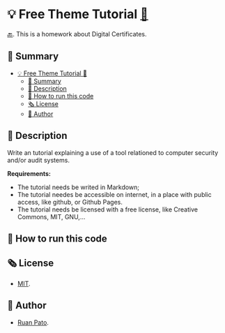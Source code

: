 # 💡 Free Theme Tutorial [🔗](https://github.com/ruanpato/gex112/tree/main/free-theme-tutorial) #

[🔙](https://github.com/ruanpato/gex112).
This is a homework about Digital Certificates.

## 📑 Summary ##

- [💡 Free Theme Tutorial 🔗](#-free-theme-tutorial-)
  - [📑 Summary](#-summary)
  - [📜 Description](#-description)
  - [🏁 How to run this code](#-how-to-run-this-code)
  - [🗞️ License](#️-license)
  - [👥 Author](#-author)

## 📜 Description ##

Write an tutorial explaining a use of a tool relationed to computer security and/or audit systems.

**Requirements:**

- The tutorial needs be writed in Markdown;
- The tutorial needes be accessible on internet, in a place with public access, like github, or Github Pages.
- The tutorial needs be licensed with a free license, like Creative Commons, MIT, GNU,...

## 🏁 How to run this code ##

## 🗞️ License ##

- [MIT](https://github.com/ruanpato/gex112/blob/main/LICENSE).

## 👥 Author ##

- [Ruan Pato](https://ruanpato.com).
